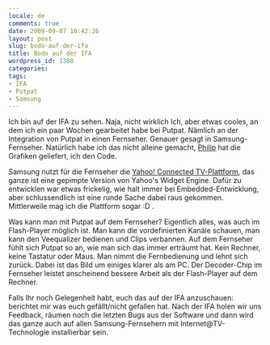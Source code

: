 ```yaml
---
locale: de
comments: true
date: 2009-09-07 16:42:26
layout: post
slug: bodo-auf-der-ifa
title: Bodo auf der IFA
wordpress_id: 1388
categories:
tags:
- IFA
- Putpat
- Samsung
---
```


Ich bin auf der IFA zu sehen. Naja, nicht wirklich Ich, aber etwas cooles, an
dem ich ein paar Wochen gearbeitet habe bei Putpat. Nämlich an der Integration
von Putpat in einen Fernseher. Genauer gesagt in Samsung-Fernseher. Natürlich
habe ich das nicht alleine gemacht, [Philip](http://pillepopstar.blogspot.com/)
hat die Grafiken geliefert, ich den Code.

Samsung nutzt für die Fernseher die [Yahoo! Connected TV-Plattform](http://connectedtv.yahoo.com/),
das ganze ist eine gepimpte Version von Yahoo's Widget Engine.  Dafür zu
entwicklen war etwas frickelig, wie halt immer bei Embedded-Entwicklung, aber
schlussendlich ist eine runde Sache dabei raus gekommen. Mittlerweile mag ich
die Plattform sogar :D .

Was kann man mit Putpat auf dem Fernseher? Eigentlich alles, was auch im
Flash-Player möglich ist. Man kann die vordefinierten Kanäle schauen, man kann
den Veequalizer bedienen und Clips verbannen. Auf dem Fernseher fühlt sich
Putpat so an, wie man sich das immer erträumt hat. Kein Rechner, keine Tastatur
oder Maus. Man nimmt die Fernbedienung und lehnt sich zurück. Dabei ist das
Bild um einiges klarer als am PC. Der Decoder-Chip im Fernseher leistet
anscheinend bessere Arbeit als der Flash-Player auf dem Rechner.

Falls Ihr noch Gelegenheit habt, euch das auf der IFA anzuschauen: berichtet
mir was euch gefällt/nicht gefallen hat. Nach der IFA holen wir uns Feedback,
räumen noch die letzten Bugs aus der Software und dann wird das ganze auch auf
allen Samsung-Fernsehern mit Internet@TV-Technologie installierbar sein.
